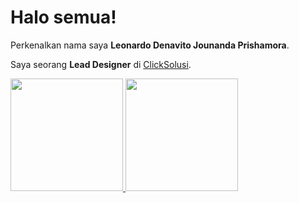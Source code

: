 # Halo semua! 

Perkenalkan nama saya **Leonardo Denavito Jounanda Prishamora**.

Saya seorang **Lead Designer** di [ClickSolusi](https://clicksolusi.web.id/).

<p align="left">
<a href="https://github.com/gilangadhan">
  <img height="180em" src="https://github-readme-stats-eight-theta.vercel.app/api?username=gilangadhan&show_icons=true&theme=algolia&include_all_commits=true&count_private=true"/>
  <img height="180em" src="https://github-readme-stats-eight-theta.vercel.app/api/top-langs/?username=SoLiDinity&layout=compact&langs_count=8&theme=algolia"/>
</a>
</p>
